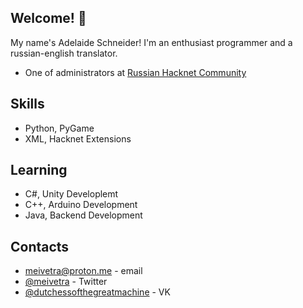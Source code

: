 ## Welcome! 👋

My name's Adelaide Schneider! I'm an enthusiast programmer and a russian-english translator.

* One of administrators at [Russian Hacknet Community](https://vk.com/coelmemes)

## Skills

* Python, PyGame
* XML, Hacknet Extensions

## Learning

* C#, Unity Developlemt
* C++, Arduino Development
* Java, Backend Development

## Contacts

* [meivetra@proton.me](/.) - email
* [@meivetra](https://twitter.com/Meivetra) - Twitter
* [@dutchessofthegreatmachine](https://vk.com/dutchessofthegreatmachine) - VK

<!---
- 👋 Hi, I’m @DutchessOfTheGreatMachine
- 👀 I’m interested in ...
- 🌱 I’m currently learning ...
- 💞️ I’m looking to collaborate on ...
- 📫 How to reach me ...

DutchessOfTheGreatMachine/DutchessOfTheGreatMachine is a ✨ special ✨ repository because its `README.md` (this file) appears on your GitHub profile.
You can click the Preview link to take a look at your changes.
--->
